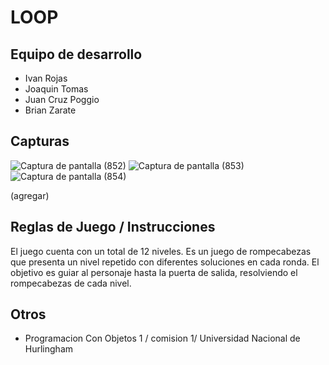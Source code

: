 # LOOP 

## Equipo de desarrollo

- Ivan Rojas
- Joaquin Tomas
- Juan Cruz Poggio
- Brian Zarate

## Capturas
![Captura de pantalla (852)](https://github.com/obj1-unahur-2024s1/TPGameIntegrador-sobrantes/assets/165236180/8db2a48e-458b-462c-a337-0b5f695cfa62)
![Captura de pantalla (853)](https://github.com/obj1-unahur-2024s1/TPGameIntegrador-sobrantes/assets/165236180/94f99b7e-95fa-4d9a-91f7-0e23b3f4dce1)
![Captura de pantalla (854)](https://github.com/obj1-unahur-2024s1/TPGameIntegrador-sobrantes/assets/165236180/1e0785da-5743-4762-994a-a15600f6c548)


(agregar)

## Reglas de Juego / Instrucciones

El juego cuenta con un total de 12 niveles. Es un juego de rompecabezas que presenta un nivel repetido con diferentes soluciones en cada ronda. El objetivo es guiar al personaje hasta la puerta de salida, resolviendo el rompecabezas de cada nivel.


## Otros

- Programacion Con Objetos 1 / comision 1/ Universidad Nacional de Hurlingham
